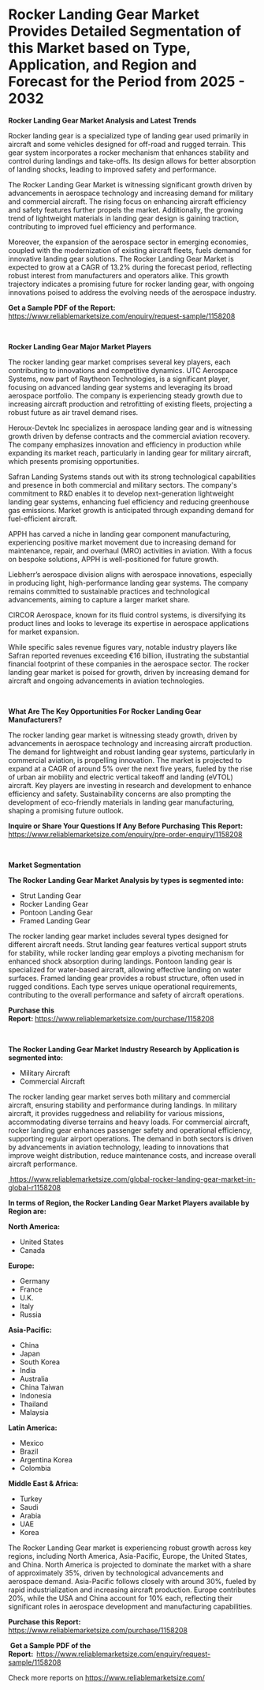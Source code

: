 <p><h1>Rocker Landing Gear Market Provides Detailed Segmentation of this Market based on Type, Application, and Region and Forecast for the Period from 2025 - 2032</h1></p><p><strong>Rocker Landing Gear Market Analysis and Latest Trends</strong></p>
<p><p>Rocker landing gear is a specialized type of landing gear used primarily in aircraft and some vehicles designed for off-road and rugged terrain. This gear system incorporates a rocker mechanism that enhances stability and control during landings and take-offs. Its design allows for better absorption of landing shocks, leading to improved safety and performance. </p><p>The Rocker Landing Gear Market is witnessing significant growth driven by advancements in aerospace technology and increasing demand for military and commercial aircraft. The rising focus on enhancing aircraft efficiency and safety features further propels the market. Additionally, the growing trend of lightweight materials in landing gear design is gaining traction, contributing to improved fuel efficiency and performance.</p><p>Moreover, the expansion of the aerospace sector in emerging economies, coupled with the modernization of existing aircraft fleets, fuels demand for innovative landing gear solutions. The Rocker Landing Gear Market is expected to grow at a CAGR of 13.2% during the forecast period, reflecting robust interest from manufacturers and operators alike. This growth trajectory indicates a promising future for rocker landing gear, with ongoing innovations poised to address the evolving needs of the aerospace industry.</p></p>
<p><strong>Get a Sample PDF of the Report:&nbsp;</strong> <a href="https://www.reliablemarketsize.com/enquiry/request-sample/1158208?utm_campaign=3092&utm_medium=2&utm_source=Github&utm_content=ia&utm_term=11042025&utm_id=rocker-landing-gear">https://www.reliablemarketsize.com/enquiry/request-sample/1158208</a></p>
<p>&nbsp;</p>
<p><strong>Rocker Landing Gear Major Market Players</strong></p>
<p><p>The rocker landing gear market comprises several key players, each contributing to innovations and competitive dynamics. UTC Aerospace Systems, now part of Raytheon Technologies, is a significant player, focusing on advanced landing gear systems and leveraging its broad aerospace portfolio. The company is experiencing steady growth due to increasing aircraft production and retrofitting of existing fleets, projecting a robust future as air travel demand rises.</p><p>Heroux-Devtek Inc specializes in aerospace landing gear and is witnessing growth driven by defense contracts and the commercial aviation recovery. The company emphasizes innovation and efficiency in production while expanding its market reach, particularly in landing gear for military aircraft, which presents promising opportunities.</p><p>Safran Landing Systems stands out with its strong technological capabilities and presence in both commercial and military sectors. The company's commitment to R&D enables it to develop next-generation lightweight landing gear systems, enhancing fuel efficiency and reducing greenhouse gas emissions. Market growth is anticipated through expanding demand for fuel-efficient aircraft.</p><p>APPH has carved a niche in landing gear component manufacturing, experiencing positive market movement due to increasing demand for maintenance, repair, and overhaul (MRO) activities in aviation. With a focus on bespoke solutions, APPH is well-positioned for future growth.</p><p>Liebherr’s aerospace division aligns with aerospace innovations, especially in producing light, high-performance landing gear systems. The company remains committed to sustainable practices and technological advancements, aiming to capture a larger market share.</p><p>CIRCOR Aerospace, known for its fluid control systems, is diversifying its product lines and looks to leverage its expertise in aerospace applications for market expansion. </p><p>While specific sales revenue figures vary, notable industry players like Safran reported revenues exceeding €16 billion, illustrating the substantial financial footprint of these companies in the aerospace sector. The rocker landing gear market is poised for growth, driven by increasing demand for aircraft and ongoing advancements in aviation technologies.</p></p>
<p>&nbsp;</p>
<p><strong>What Are The Key Opportunities For Rocker Landing Gear Manufacturers?</strong></p>
<p><p>The rocker landing gear market is witnessing steady growth, driven by advancements in aerospace technology and increasing aircraft production. The demand for lightweight and robust landing gear systems, particularly in commercial aviation, is propelling innovation. The market is projected to expand at a CAGR of around 5% over the next five years, fueled by the rise of urban air mobility and electric vertical takeoff and landing (eVTOL) aircraft. Key players are investing in research and development to enhance efficiency and safety. Sustainability concerns are also prompting the development of eco-friendly materials in landing gear manufacturing, shaping a promising future outlook.</p></p>
<p><strong>Inquire or Share Your Questions If Any Before Purchasing This Report:</strong> <a href="https://www.reliablemarketsize.com/enquiry/pre-order-enquiry/1158208?utm_campaign=3092&utm_medium=2&utm_source=Github&utm_content=ia&utm_term=11042025&utm_id=rocker-landing-gear">https://www.reliablemarketsize.com/enquiry/pre-order-enquiry/1158208</a></p>
<p>&nbsp;</p>
<p><strong>Market Segmentation</strong></p>
<p><strong>The Rocker Landing Gear Market Analysis by types is segmented into:</strong></p>
<p><ul><li>Strut Landing Gear</li><li>Rocker Landing Gear</li><li>Pontoon Landing Gear</li><li>Framed Landing Gear</li></ul></p>
<p><p>The rocker landing gear market includes several types designed for different aircraft needs. Strut landing gear features vertical support struts for stability, while rocker landing gear employs a pivoting mechanism for enhanced shock absorption during landings. Pontoon landing gear is specialized for water-based aircraft, allowing effective landing on water surfaces. Framed landing gear provides a robust structure, often used in rugged conditions. Each type serves unique operational requirements, contributing to the overall performance and safety of aircraft operations.</p></p>
<p><strong>Purchase this Report:&nbsp;</strong><a href="https://www.reliablemarketsize.com/purchase/1158208?utm_campaign=3092&utm_medium=2&utm_source=Github&utm_content=ia&utm_term=11042025&utm_id=rocker-landing-gear">https://www.reliablemarketsize.com/purchase/1158208</a></p>
<p>&nbsp;</p>
<p><strong>The Rocker Landing Gear Market Industry Research by Application is segmented into:</strong></p>
<p><ul><li>Military Aircraft</li><li>Commercial Aircraft</li></ul></p>
<p><p>The rocker landing gear market serves both military and commercial aircraft, ensuring stability and performance during landings. In military aircraft, it provides ruggedness and reliability for various missions, accommodating diverse terrains and heavy loads. For commercial aircraft, rocker landing gear enhances passenger safety and operational efficiency, supporting regular airport operations. The demand in both sectors is driven by advancements in aviation technology, leading to innovations that improve weight distribution, reduce maintenance costs, and increase overall aircraft performance.</p></p>
<p><a href="https://www.reliablemarketsize.com/global-rocker-landing-gear-market-in-global-r1158208?utm_campaign=3092&utm_medium=2&utm_source=Github&utm_content=ia&utm_term=11042025&utm_id=rocker-landing-gear">&nbsp;https://www.reliablemarketsize.com/global-rocker-landing-gear-market-in-global-r1158208</a></p>
<p><strong>In terms of Region, the Rocker Landing Gear Market Players available by Region are:</strong></p>
<p>
    <p> <strong> North America: </strong>
        <ul>
            <li>United States</li>
            <li>Canada</li>
        </ul>
        </p> 
    <p> <strong> Europe: </strong>
        <ul>
            <li>Germany</li>
            <li>France</li>
            <li>U.K.</li>
            <li>Italy</li>
            <li>Russia</li>
        </ul>
        </p> 
    <p> <strong> Asia-Pacific: </strong>
        <ul>
            <li>China</li>
            <li>Japan</li>
            <li>South Korea</li>
            <li>India</li>
            <li>Australia</li>
            <li>China Taiwan</li>
            <li>Indonesia</li>
            <li>Thailand</li>
            <li>Malaysia</li>
        </ul>
        </p> 
    <p> <strong> Latin America: </strong>
        <ul>
            <li>Mexico</li>
            <li>Brazil</li>
            <li>Argentina Korea</li>
            <li>Colombia</li>
        </ul>
        </p> 
    <p> <strong> Middle East & Africa: </strong>
        <ul>
            <li>Turkey</li>
            <li>Saudi</li>
            <li>Arabia</li>
            <li>UAE</li>
            <li>Korea</li>
        </ul>
    </p>
    </p>
<p><p>The Rocker Landing Gear market is experiencing robust growth across key regions, including North America, Asia-Pacific, Europe, the United States, and China. North America is projected to dominate the market with a share of approximately 35%, driven by technological advancements and aerospace demand. Asia-Pacific follows closely with around 30%, fueled by rapid industrialization and increasing aircraft production. Europe contributes 20%, while the USA and China account for 10% each, reflecting their significant roles in aerospace development and manufacturing capabilities.</p></p>
<p><strong>Purchase this Report: </strong><a href="https://www.reliablemarketsize.com/purchase/1158208?utm_campaign=3092&utm_medium=2&utm_source=Github&utm_content=ia&utm_term=11042025&utm_id=rocker-landing-gear">https://www.reliablemarketsize.com/purchase/1158208</a></p>
<p>&nbsp;<strong>Get a Sample PDF of the Report:&nbsp;&nbsp;</strong><a href="https://www.reliablemarketsize.com/enquiry/request-sample/1158208?utm_campaign=3092&utm_medium=2&utm_source=Github&utm_content=ia&utm_term=11042025&utm_id=rocker-landing-gear">https://www.reliablemarketsize.com/enquiry/request-sample/1158208</a></p>
<p><strong></strong></p>
<p>Check more reports on <a href="https://www.reliablemarketsize.com/?utm_campaign=3092&utm_medium=2&utm_source=Github&utm_content=ia&utm_term=11042025&utm_id=rocker-landing-gear">https://www.reliablemarketsize.com/</a></p>